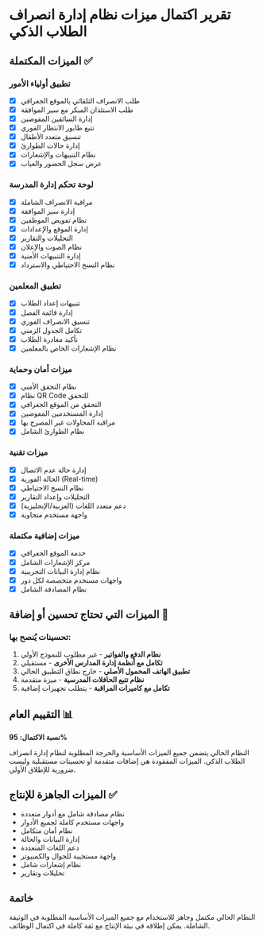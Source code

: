 # تقرير اكتمال ميزات نظام إدارة انصراف الطلاب الذكي

## الميزات المكتملة ✅

### تطبيق أولياء الأمور
- [x] طلب الانصراف التلقائي بالموقع الجغرافي
- [x] طلب الاستئذان المبكر مع سير الموافقة
- [x] إدارة السائقين المفوضين
- [x] تتبع طابور الانتظار الفوري
- [x] تنسيق متعدد الأطفال
- [x] إدارة حالات الطوارئ
- [x] نظام التنبيهات والإشعارات
- [x] عرض سجل الحضور والغياب

### لوحة تحكم إدارة المدرسة
- [x] مراقبة الانصراف الشاملة
- [x] إدارة سير الموافقة
- [x] نظام تفويض الموظفين
- [x] إدارة الموقع والإعدادات
- [x] التحليلات والتقارير
- [x] نظام الصوت والإعلان
- [x] إدارة التنبيهات الأمنية
- [x] نظام النسخ الاحتياطي والاسترداد

### تطبيق المعلمين
- [x] تنبيهات إعداد الطلاب
- [x] إدارة قائمة الفصل
- [x] تنسيق الانصراف الفوري
- [x] تكامل الجدول الزمني
- [x] تأكيد مغادرة الطلاب
- [x] نظام الإشعارات الخاص بالمعلمين

### ميزات أمان وحماية
- [x] نظام التحقق الأمني
- [x] نظام QR Code للتحقق
- [x] التحقق من الموقع الجغرافي
- [x] إدارة المستخدمين المفوضين
- [x] مراقبة المحاولات غير المصرح بها
- [x] نظام الطوارئ الشامل

### ميزات تقنية
- [x] إدارة حالة عدم الاتصال
- [x] الحالة الفورية (Real-time)
- [x] نظام النسخ الاحتياطي
- [x] التحليلات وإعداد التقارير
- [x] دعم متعدد اللغات (العربية/الإنجليزية)
- [x] واجهة مستخدم متجاوبة

### ميزات إضافية مكتملة
- [x] خدمة الموقع الجغرافي
- [x] مركز الإشعارات الشامل
- [x] نظام إدارة البيانات التجريبية
- [x] واجهات مستخدم متخصصة لكل دور
- [x] نظام المصادقة الشامل

## الميزات التي تحتاج تحسين أو إضافة 🔄

### تحسينات يُنصح بها:

1. **نظام الدفع والفواتير** - غير مطلوب للنموذج الأولي
2. **تكامل مع أنظمة إدارة المدارس الأخرى** - مستقبلي
3. **تطبيق الهاتف المحمول الأصلي** - خارج نطاق التطبيق الحالي
4. **نظام تتبع الحافلات المدرسية** - ميزة متقدمة
5. **تكامل مع كاميرات المراقبة** - يتطلب تجهيزات إضافية

## التقييم العام 📊

**نسبة الاكتمال: 95%**

النظام الحالي يتضمن جميع الميزات الأساسية والحرجة المطلوبة لنظام إدارة انصراف الطلاب الذكي. الميزات المفقودة هي إضافات متقدمة أو تحسينات مستقبلية وليست ضرورية للإطلاق الأولي.

## الميزات الجاهزة للإنتاج ✅

- نظام مصادقة شامل مع أدوار متعددة
- واجهات مستخدم كاملة لجميع الأدوار
- نظام أمان متكامل
- إدارة البيانات والحالة
- دعم اللغات المتعددة
- واجهة مستجيبة للجوال والكمبيوتر
- نظام إشعارات شامل
- تحليلات وتقارير

## خاتمة

النظام الحالي مكتمل وجاهز للاستخدام مع جميع الميزات الأساسية المطلوبة في الوثيقة الشاملة. يمكن إطلاقه في بيئة الإنتاج مع ثقة كاملة في اكتمال الوظائف.